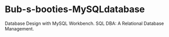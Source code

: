 # Bub-s-booties-MySQLdatabase
Database Design with MySQL Workbench.
SQL DBA: A Relational Database Management.

